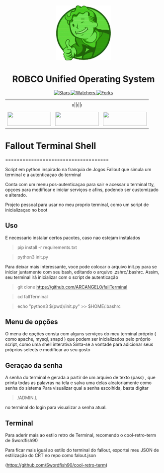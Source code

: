 <div align="center">
<center><p><img src="./fall.png" width='35%' height='35%'></img>
<h1>ROBCO Unified Operating System</h1>
</center>
</div>

<p align="center">
  
<a href="https://github.com/ARCANGEL0/fallTerminal">
    <img src="https://img.shields.io/github/stars/ARCANGEL0/fallTerminal?label=Stars&color=yellow&style=for-the-badge" alt="Stars">
</a>
<a href="https://github.com/ARCANGEL0/fallTerminal">
    <img src="https://img.shields.io/github/watchers/ARCANGEL0/fallTerminal?label=Watchers&color=green&style=for-the-badge" alt="Watchers">
</a>
<a href="https://github.com/ARCANGEL0/fallTerminal">
    <img src="https://img.shields.io/github/forks/ARCANGEL0/fallTerminal?label=Forks&color=orange&style=for-the-badge" alt="Forks">
</a>
</p>

  <table align="center">
 <tr align='center'>
 <td colspan="3">
 ၊၊||၊||၊
 </td>
 </tr>
 <tr><td><a href="README.md"><img 
 src="https://custom-icon-badges.demolab.com/badge/English-%23092e13.svg?logo=fallout&style=for-the-badge" width='140vw' height='45vh' ></a></td>
 <td><a href="README_fr.md"><img src="https://custom-icon-badges.demolab.com/badge/Français-%23092e13.svg?logo=fallout&style=for-the-badge" width='140vw' height='45vh' > </a></td>
 <td><a href="README_pt.md"><img src="https://custom-icon-badges.demolab.com/badge/Português-%23092e13.svg?logo=fallout&style=for-the-badge" width='140vw' height='45vh' > </a></td></tr>
</table>


#      Fallout Terminal Shell
====================================

Script em python inspirado na franquia de Jogos Fallout
que simula um terminal e a autenticaçao do terminal

Conta com um menu pos-autenticaçao para sair e acessar o terminal tty, 
opçoes para modificar e iniciar serviços e afins, podendo ser customizado
e alterado.

Projeto pessoal para usar no meu proprio terminal, como um script
de inicializaçao no boot

## Uso

E necessario instalar certos pacotes, caso nao estejam instalados

> pip install -r requirements.txt

> python3 init.py


Para deixar mais interessante, voce pode colocar o arquivo init.py
para se iniciar juntamente com seu bash, editando o arquivo .zshrc/.bashrc.
Assim, seu terminal irá inicializar com o script de autenticação 

> git clone https://github.com/ARCANGEL0/fallTerminal 

> cd fallTerminal

> echo "python3 $(pwd)/init.py" >> $HOME/.bashrc


## Menu de opções

O menu de opções consta com alguns serviços do meu terminal próprio ( como apache, mysql, snapd )
que podem ser inicializados pelo próprio script, como uma shell interativa
Sinta-se a vontade para adicionar seus próprios selects e modificar ao seu gosto


## Geraçao da senha

A senha do terminal e gerada a partir de um arquivo de texto (pass) , que printa todas as palavras na tela e salva uma delas
aleatoriamente como senha do sistema
Para visualizar qual a senha escolhida, basta digitar
> /ADMIN.L

no terminal do login para visualizar a senha atual.



## Terminal

Para aderir mais ao estilo retro de Terminal,
recomendo o cool-retro-term de Swordfish90

Para ficar mais igual ao estilo do terminal do fallout,
exportei meu JSON de estilização do CRT no repo 
como falout.json

(https://github.com/Swordfish90/cool-retro-term)
